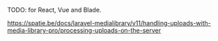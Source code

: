 TODO: for React, Vue and Blade.

https://spatie.be/docs/laravel-medialibrary/v11/handling-uploads-with-media-library-pro/processing-uploads-on-the-server
